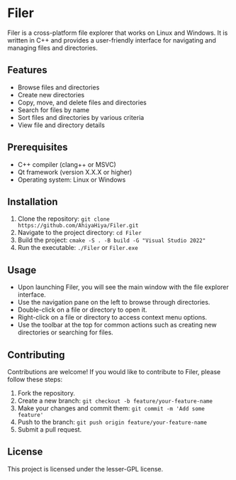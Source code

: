 # Filer

Filer is a cross-platform file explorer that works on Linux and Windows. It is written in C++ and provides a user-friendly interface for navigating and managing files and directories.

## Features

- Browse files and directories
- Create new directories
- Copy, move, and delete files and directories
- Search for files by name
- Sort files and directories by various criteria
- View file and directory details

## Prerequisites

- C++ compiler (clang++ or MSVC)
- Qt framework (version X.X.X or higher)
- Operating system: Linux or Windows

## Installation

1. Clone the repository: `git clone https://github.com/AhiyaHiya/Filer.git`
2. Navigate to the project directory: `cd Filer`
3. Build the project: `cmake -S . -B build -G "Visual Studio 2022"`
4. Run the executable: `./Filer` or `Filer.exe`

## Usage

- Upon launching Filer, you will see the main window with the file explorer interface.
- Use the navigation pane on the left to browse through directories.
- Double-click on a file or directory to open it.
- Right-click on a file or directory to access context menu options.
- Use the toolbar at the top for common actions such as creating new directories or searching for files.

## Contributing

Contributions are welcome! If you would like to contribute to Filer, please follow these steps:

1. Fork the repository.
2. Create a new branch: `git checkout -b feature/your-feature-name`
3. Make your changes and commit them: `git commit -m 'Add some feature'`
4. Push to the branch: `git push origin feature/your-feature-name`
5. Submit a pull request.

## License

This project is licensed under the lesser-GPL license.

